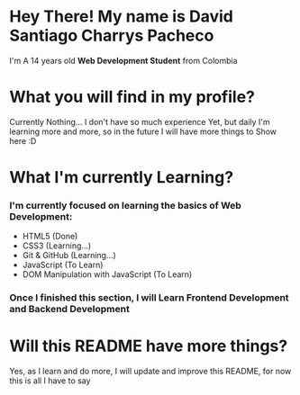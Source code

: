 # Hey There! My name is David Santiago Charrys Pacheco
I'm A 14 years old **Web Development Student** from Colombia
  
# What you will find in my profile?
Currently Nothing... I don't have so much experience Yet, but daily I'm learning more and more,
so in the future I will have more things to Show here :D
  
# What I'm currently Learning?
### I'm currently focused on learning the basics of **Web Development**:
- HTML5 (Done)
- CSS3 (Learning...)
- Git & GitHub (Learning...)
- JavaScript (To Learn)
- DOM Manipulation with JavaScript (To Learn)
### Once I finished this section, I will Learn **Frontend Development** and **Backend Development**
  
# Will this README have more things?
Yes, as I learn and do more, I will update and improve this README, for now this is all I have to say
